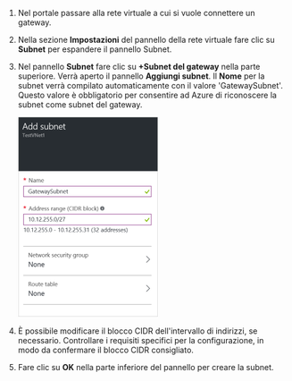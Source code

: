 1. Nel portale passare alla rete virtuale a cui si vuole connettere un gateway.

2. Nella sezione **Impostazioni** del pannello della rete virtuale fare clic su **Subnet** per espandere il pannello Subnet.

3. Nel pannello **Subnet** fare clic su **+Subnet del gateway** nella parte superiore. Verrà aperto il pannello **Aggiungi subnet**. Il **Nome** per la subnet verrà compilato automaticamente con il valore 'GatewaySubnet'. Questo valore è obbligatorio per consentire ad Azure di riconoscere la subnet come subnet del gateway.

	![Aggiungere la subnet del gateway](./media/vpn-gateway-add-gwsubnet-rm-portal-include/addgwsubnet250.png)  

4. È possibile modificare il blocco CIDR dell'intervallo di indirizzi, se necessario. Controllare i requisiti specifici per la configurazione, in modo da confermare il blocco CIDR consigliato.

5. Fare clic su **OK** nella parte inferiore del pannello per creare la subnet.

<!----HONumber=AcomDC_0810_2016-->